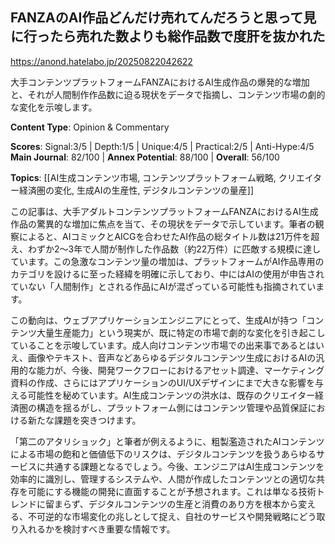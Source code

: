 ## FANZAのAI作品どんだけ売れてんだろうと思って見に行ったら売れた数よりも総作品数で度肝を抜かれた

https://anond.hatelabo.jp/20250822042622

大手コンテンツプラットフォームFANZAにおけるAI生成作品の爆発的な増加と、それが人間制作作品数に迫る現状をデータで指摘し、コンテンツ市場の劇的な変化を示唆します。

**Content Type**: Opinion & Commentary

**Scores**: Signal:3/5 | Depth:1/5 | Unique:4/5 | Practical:2/5 | Anti-Hype:4/5
**Main Journal**: 82/100 | **Annex Potential**: 88/100 | **Overall**: 56/100

**Topics**: [[AI生成コンテンツ市場, コンテンツプラットフォーム戦略, クリエイター経済圏の変化, 生成AIの生産性, デジタルコンテンツの量産]]

この記事は、大手アダルトコンテンツプラットフォームFANZAにおけるAI生成作品の驚異的な増加に焦点を当て、その現状をデータで示しています。筆者の観察によると、AIコミックとAICGを合わせたAI作品の総タイトル数は21万件を超え、わずか2〜3年で人間が制作した作品数（約22万件）に匹敵する規模に達しています。この急激なコンテンツ量の増加は、プラットフォームがAI作品専用のカテゴリを設けるに至った経緯を明確に示しており、中にはAIの使用が申告されていない「人間制作」とされる作品にAIが混ざっている可能性も指摘されています。

この動向は、ウェブアプリケーションエンジニアにとって、生成AIが持つ「コンテンツ大量生産能力」という現実が、既に特定の市場で劇的な変化を引き起こしていることを示唆しています。成人向けコンテンツ市場での出来事であるとはいえ、画像やテキスト、音声などあらゆるデジタルコンテンツ生成におけるAIの汎用的な能力が、今後、開発ワークフローにおけるアセット調達、マーケティング資料の作成、さらにはアプリケーションのUI/UXデザインにまで大きな影響を与える可能性を秘めています。AI生成コンテンツの洪水は、既存のクリエイター経済圏の構造を揺るがし、プラットフォーム側にはコンテンツ管理や品質保証における新たな課題を突きつけます。

「第二のアタリショック」と筆者が例えるように、粗製濫造されたAIコンテンツによる市場の飽和と価値低下のリスクは、デジタルコンテンツを扱うあらゆるサービスに共通する課題となるでしょう。今後、エンジニアはAI生成コンテンツを効率的に識別し、管理するシステムや、人間が作成したコンテンツとの適切な共存を可能にする機能の開発に直面することが予想されます。これは単なる技術トレンドに留まらず、デジタルコンテンツの生産と消費のあり方を根本から変える、不可逆的な市場変化の兆しとして捉え、自社のサービスや開発戦略にどう取り入れるかを検討すべき重要な情報です。